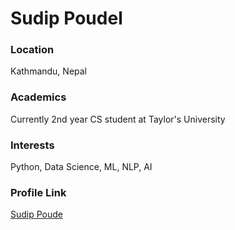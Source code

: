 # Sudip Poudel

### Location
Kathmandu, Nepal

### Academics
Currently 2nd year CS student at Taylor's University

### Interests
Python, Data Science, ML, NLP, AI

### Profile Link
[Sudip Poude](www.github.com/sudipX)